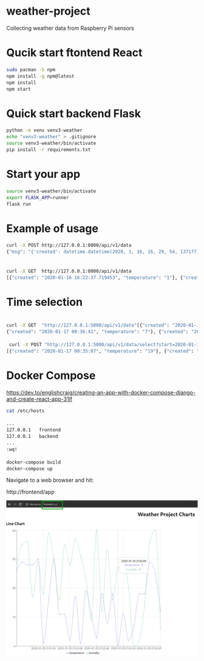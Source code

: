 # weather-project
Collecting weather data from Raspberry Pi sensors

# Qucik start ftontend React
```bash
sudo pacman -S npm
npm install -g npm@latest
npm install 
npm start
```

# Quick start backend Flask
```bash
python -m venv venv3-weather
echo "venv3-weather" > .gitignore
source venv3-weather/bin/activate
pip install -r requirements.txt
```

# Start your app
```bash
source venv3-weather/bin/activate
export FLASK_APP=runner
flask run
```

# Example of usage
```bash
curl -X POST http://127.0.0.1:8000/api/v1/data
{"msg": "{'created': datetime.datetime(2020, 1, 16, 16, 29, 54, 137177), 'temperature': '13'} has been saved to database."}


curl -X GET  http://127.0.0.1:8000/api/v1/data
[{"created": "2020-01-16 16:22:37.719453", "temperature": "1"}, {"created": "2020-01-16 16:22:52.736508", "temperature": "28"}, {"created": "2020-01-16 16:22:53.632374", "temperature": "28"}, {"created": "2020-01-16 16:22:54.015451", "temperature": "0"}, {"created": "2020-01-16 16:22:54.222398", "temperature": "25"}, {"created": "2020-01-16 16:22:54.413553", "temperature": "27"}, {"created": "2020-01-16 16:22:54.589431", "temperature": "8"}, {"created": "2020-01-16 16:23:45.801641", "temperature": "21"}, {"created": "2020-01-16 16:27:43.142714", "temperature": "0"}, {"created": "2020-01-16 16:27:51.006740", "temperature": "23"}, {"created": "2020-01-16 16:27:51.910773", "temperature": "1"}, {"created": "2020-01-16 16:27:52.567149", "temperature": "30"}]
```


# Time selection
```bash

curl -X GET  "http://127.0.0.1:5000/api/v1/data"[{"created": "2020-01-17 00:26:39.349742", "temperature": "25"}, {"created": "2020-01-17 00:29:18", "temperature": "9"}, {"created": "2020-01-17 00:29:22", "temperature": "17"}, {"created": "2020-01-17 00:29:23", "temperature": "21"}, {"created": "2020-01-17 00:29:23", "temperature": "2"}, {"created": "2020-01-17 00:29:23", "temperature": "30"}, {"created": "2020-01-17 00:29:24", "temperature": "12"}, {"created": "2020-01-17 00:29:24", "temperature": "12"}, {"created": "2020-01-17 00:29:24", "temperature": "20"}, {"created": "2020-01-17 00:29:24", "temperature": "5"}, ...
{"created": "2020-01-17 00:36:41", "temperature": "7"}, {"created": "2020-01-17 00:36:42", "temperature": "28"}, {"created": "2020-01-17 00:36:42", "temperature": "26"}, {"created": "2020-01-17 00:36:42", "temperature": "24"}]

 curl -X POST "http://127.0.0.1:5000/api/v1/data/select?start=2020-01-17T00:35:07&end=2020-01-17T00:36:42"
[{"created": "2020-01-17 00:35:07", "temperature": "19"}, {"created": "2020-01-17 00:36:40", "temperature": "23"}, {"created": "2020-01-17 00:36:41", "temperature": "7"}]

```

# Docker Compose
https://dev.to/englishcraig/creating-an-app-with-docker-compose-django-and-create-react-app-31lf

```bash
cat /etc/hosts

...
127.0.0.1   frontend
127.0.0.1   backend
...
:wq!

docker-compose build
docker-compose up
```

 Navigate to a web browser and hit:

 http://frontend/app

![Screenshot](img/frontend.png)